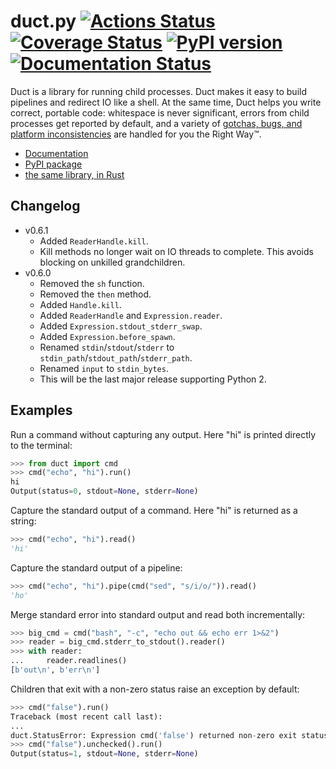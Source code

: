 # duct.py [![Actions Status](https://github.com/oconnor663/duct.py/workflows/tests/badge.svg)](https://github.com/oconnor663/duct.py/actions) [![Coverage Status](https://coveralls.io/repos/oconnor663/duct.py/badge.svg?branch=master&service=github)](https://coveralls.io/github/oconnor663/duct.py?branch=master) [![PyPI version](https://badge.fury.io/py/duct.svg)](https://pypi.python.org/pypi/duct) [![Documentation Status](https://readthedocs.org/projects/ductpy/badge/?version=latest)](https://ductpy.readthedocs.io/en/latest/?badge=latest)

Duct is a library for running child processes. Duct makes it easy to
build pipelines and redirect IO like a shell. At the same time, Duct
helps you write correct, portable code: whitespace is never significant,
errors from child processes get reported by default, and a variety of
[gotchas, bugs, and platform
inconsistencies](https://github.com/oconnor663/duct.py/blob/master/gotchas.md)
are handled for you the Right Way™.

- [Documentation](https://ductpy.readthedocs.io)
- [PyPI package](https://pypi.python.org/pypi/duct)
- [the same library, in Rust](https://github.com/oconnor663/duct.rs)

Changelog
---------

- v0.6.1
  - Added `ReaderHandle.kill`.
  - Kill methods no longer wait on IO threads to complete. This avoids
    blocking on unkilled grandchildren.
- v0.6.0
  - Removed the `sh` function.
  - Removed the `then` method.
  - Added `Handle.kill`.
  - Added `ReaderHandle` and `Expression.reader`.
  - Added `Expression.stdout_stderr_swap`.
  - Added `Expression.before_spawn`.
  - Renamed `stdin`/`stdout`/`stderr` to
    `stdin_path`/`stdout_path`/`stderr_path`.
  - Renamed `input` to `stdin_bytes`.
  - This will be the last major release supporting Python 2.

Examples
--------

Run a command without capturing any output. Here "hi" is printed directly to
the terminal:

```python
>>> from duct import cmd
>>> cmd("echo", "hi").run()
hi
Output(status=0, stdout=None, stderr=None)
```

Capture the standard output of a command. Here "hi" is returned as a string:

```python
>>> cmd("echo", "hi").read()
'hi'
```

Capture the standard output of a pipeline:

```python
>>> cmd("echo", "hi").pipe(cmd("sed", "s/i/o/")).read()
'ho'
```

Merge standard error into standard output and read both incrementally:

```python
>>> big_cmd = cmd("bash", "-c", "echo out && echo err 1>&2")
>>> reader = big_cmd.stderr_to_stdout().reader()
>>> with reader:
...     reader.readlines()
[b'out\n', b'err\n']
```

Children that exit with a non-zero status raise an exception by default:

```python
>>> cmd("false").run()
Traceback (most recent call last):
...
duct.StatusError: Expression cmd('false') returned non-zero exit status: Output(status=1, stdout=None, stderr=None)
>>> cmd("false").unchecked().run()
Output(status=1, stdout=None, stderr=None)
```
